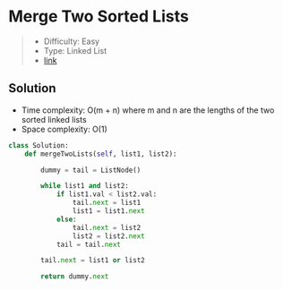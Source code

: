 # Merge Two Sorted Lists

> - Difficulty: Easy
> - Type: Linked List
> - [link](https://leetcode.com/problems/merge-two-sorted-lists/)

## Solution
- Time complexity: O(m + n) where m and n are the lengths of the two sorted linked lists
- Space complexity: O(1)

```python
class Solution:
    def mergeTwoLists(self, list1, list2):

        dummy = tail = ListNode()

        while list1 and list2:
            if list1.val < list2.val:
                tail.next = list1
                list1 = list1.next
            else:
                tail.next = list2
                list2 = list2.next
            tail = tail.next

        tail.next = list1 or list2

        return dummy.next
```